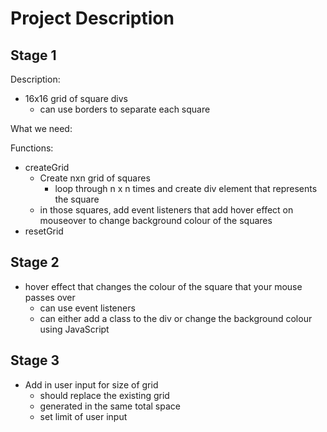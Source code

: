 # Project Description

## Stage 1

Description:

- 16x16 grid of square divs
  - can use borders to separate each square

What we need:

Functions:

- createGrid
  - Create nxn grid of squares
    - loop through n x n times and create div element that represents the square
  - in those squares, add event listeners that add hover effect on mouseover
  to change background colour of the squares
- resetGrid

## Stage 2

- hover effect that changes the colour of the square that your mouse passes
over
  - can use event listeners
  - can either add a class to the div or change the background colour using
  JavaScript

## Stage 3

- Add in user input for size of grid
  - should replace the existing grid
  - generated in the same total space
  - set limit of user input
